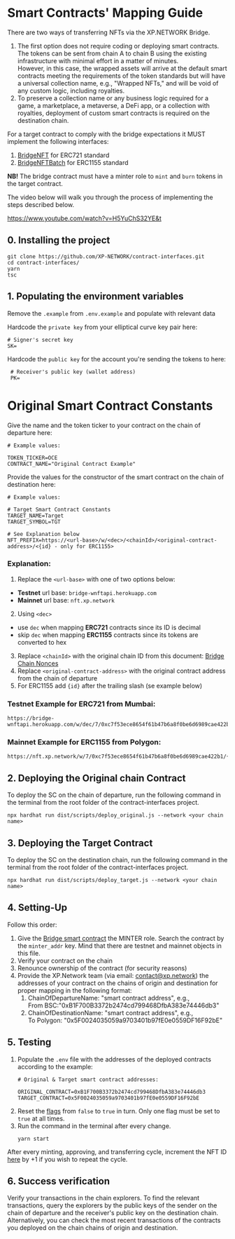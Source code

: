 # Smart Contracts' Mapping Guide

There are two ways of transferring NFTs via the XP.NETWORK Bridge.

1. The first option does not require coding or deploying smart contracts. The tokens can be sent from chain A to chain B using the existing infrastructure with minimal effort in a matter of minutes.<br/> However, in this case, the wrapped assets will arrive at the default smart contracts meeting the requirements of the token standards but will have a universal collection name, e.g., "Wrapped NFTs," and will be void of any custom logic, including royalties.
2. To preserve a collection name or any business logic required for a game, a marketplace, a metaverse, a DeFi app, or a collection with royalties, deployment of custom smart contracts is required on the destination chain.

For a target contract to comply with the bridge expectations it MUST implement the following interfaces:

1. [BridgeNFT](https://github.com/XP-NETWORK/contract-interfaces/blob/master/contracts/BridgeNFT.sol) for ERC721 standard
2. [BridgeNFTBatch](https://github.com/XP-NETWORK/contract-interfaces/blob/master/contracts/BridgeNFTBatch.sol) for ERC1155 standard

**NB!** The bridge contract must have a minter role to `mint` and `burn` tokens in the target contract.

The video below will walk you through the process of implementing the steps described below.

https://www.youtube.com/watch?v=H5YuChS32YE&t

## 0. Installing the project

```
git clone https://github.com/XP-NETWORK/contract-interfaces.git
cd contract-interfaces/
yarn
tsc
```

## 1. Populating the environment variables
Remove the `.example` from `.env.example` and populate with relevant data

 Hardcode the `private key` from your elliptical curve key pair here:
 ```
 # Signer's secret key
 SK=
 ```
 Hardcode the `public key` for the account you're sending the tokens to here:
```
 # Receiver's public key (wallet address)
 PK=
 ```
 # Original Smart Contract Constants
 Give the name and the token ticker to your contract on the chain of departure here:
 ```
 # Example values:

 TOKEN_TICKER=OCE
 CONTRACT_NAME="Original Contract Example"
 ```
Provide the values for the constructor of the smart contract on the chain of destination here:
 ```
# Example values:

 # Target Smart Contract Constants
 TARGET_NAME=Target
 TARGET_SYMBOL=TGT
 
 # See Explanation below
 NFT_PREFIX=https://<url-base>/w/<dec>/<chainId>/<original-contract-address>/<{id} - only for ERC1155>
```

### Explanation:
1. Replace the `<url-base>` with one of two options below:
 - **Testnet** url base: `bridge-wnftapi.herokuapp.com`
 - **Mainnet** url base: `nft.xp.network`
2. Using `<dec>`
 - use `dec` when mapping **ERC721** contracts since its ID is decimal
 - skip `dec` when mapping **ERC1155** contracts since its tokens are converted to hex
3. Replace `<chainId>` with the original chain ID from this document: [Bridge Chain Nonces](https://docs.xp.network/docs/Multibridge2.0/chain_nonces)
4. Replace `<original-contract-address>` with the original contract address from the chain of departure
5. For ERC1155 add `{id}` after the trailing slash (se example below)

### Testnet Example for ERC721 from Mumbai:
```url
https://bridge-wnftapi.herokuapp.com/w/dec/7/0xc7f53ece8654f61b47b6a8f0be6d6989cae422b1/
```

### Mainnet Example for ERC1155 from Polygon:
```url
https://nft.xp.network/w/7/0xc7f53ece8654f61b47b6a8f0be6d6989cae422b1/{id}
```

## 2. Deploying the Original chain Contract

To deploy the SC on the chain of departure, run the following command in the terminal from the root folder of the contract-interfaces project.
```
npx hardhat run dist/scripts/deploy_original.js --network <your chain name>
```

## 3. Deploying the Target Contract

To deploy the SC on the destination chain, run the following command in the terminal from the root folder of the contract-interfaces project.
```
npx hardhat run dist/scripts/deploy_target.js --network <your chain name>
```

## 4. Setting-Up

Follow this order:
1. Give the [Bridge smart contract](https://github.com/XP-NETWORK/xpjs/blob/secretjs/src/factory/factories.ts) the MINTER role. Search the contract by the `minter_addr` key. Mind that there are testnet and mainnet objects in this file.
2. Verify your contract on the chain
3. Renounce ownership of the contract (for security reasons)
4. Provide the XP.Network team (via  email: contact@xp.network) the addresses of your contract on the chains of origin and destination for proper mapping in the following format:
   1. ChainOfDepartureName: "smart contract address", e.g.,<br/> From BSC:"0xB1F700B3372b2474cd799468DfbA383e74446db3"
   2. ChainOfDestinationName: "smart contract address", e.g.,<br/> To Polygon: "0x5F0024035059a9703401b97fE0e0559DF16F92bE"

## 5. Testing
1. Populate the `.env` file with the addresses of the deployed contracts according to the example:
   ```
   # Original & Target smart contract addresses:
   
   ORIGINAL_CONTRACT=0xB1F700B3372b2474cd799468DfbA383e74446db3
   TARGET_CONTRACT=0x5F0024035059a9703401b97fE0e0559DF16F92bE
   ```
2. Reset the [flags](https://github.com/XP-NETWORK/contract-interfaces/blob/master/src/index.ts#L62-L64) from `false` to `true` in turn. Only one flag must be set to `true` at all times.
3. Run the command in the terminal after every change.
   ```
   yarn start
   ```
After every minting, approving, and transferring cycle, increment the NFT ID [here](https://github.com/XP-NETWORK/contract-interfaces/blob/master/src/index.ts#L31) by +1 if you wish to repeat the cycle.

## 6. Success verification
Verify your transactions in the chain explorers. To find the relevant transactions, query the explorers by the public keys of the sender on the chain of departure and the receiver's public key on the destination chain. Alternatively, you can check the most recent transactions of the contracts you deployed on the chain chains of origin and destination.

